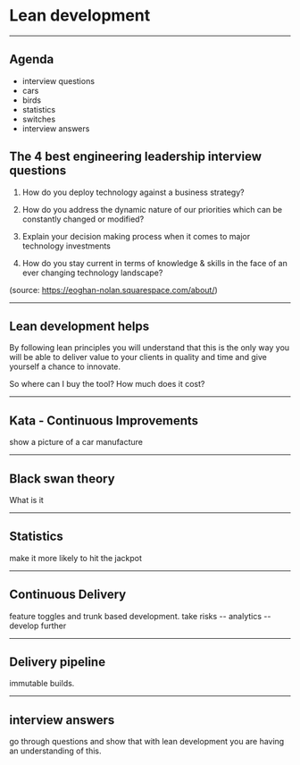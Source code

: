 Lean development
================



---

Agenda
-------------------------------------------------------

* interview questions
* cars
* birds
* statistics
* switches
* interview answers


The 4 best engineering leadership interview questions
-----------------------------------------------------

1. How do you deploy technology against a business strategy?

2. How do you address the dynamic nature of our priorities which can be constantly changed or modified?

3. Explain your decision making process when it comes to major technology investments

4. How do you stay current in terms of knowledge & skills in the face of an ever changing technology landscape?


(source: https://eoghan-nolan.squarespace.com/about/)

---

Lean development helps
-----------------------------------------------------

By following lean principles you will understand that this is the only way you will be able to deliver value to your clients in quality and time and give yourself a chance to innovate.

So where can I buy the tool? How much does it cost?

---

Kata - Continuous Improvements
------------------------------

show a picture of a car manufacture

---

Black swan theory
-----------------------------------------------------

What is it

**********

Statistics
-----------------------------------------------------

make it more likely to hit the jackpot

---

Continuous Delivery
-----------------------------------------------------

feature toggles and trunk based development.
take risks -- analytics -- develop further

---

Delivery pipeline
-----------------------------------------------------

immutable builds.

---

interview answers
-----------------------------------------------------

go through questions and show that with lean development you are having an understanding of this.
